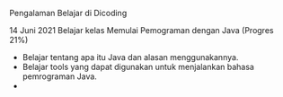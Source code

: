 Pengalaman Belajar di Dicoding

14 Juni 2021
Belajar kelas Memulai Pemograman dengan Java (Progres 21%)
* Belajar tentang apa itu Java dan alasan menggunakannya.
* Belajar tools yang dapat digunakan untuk menjalankan bahasa pemrograman Java.
* 
